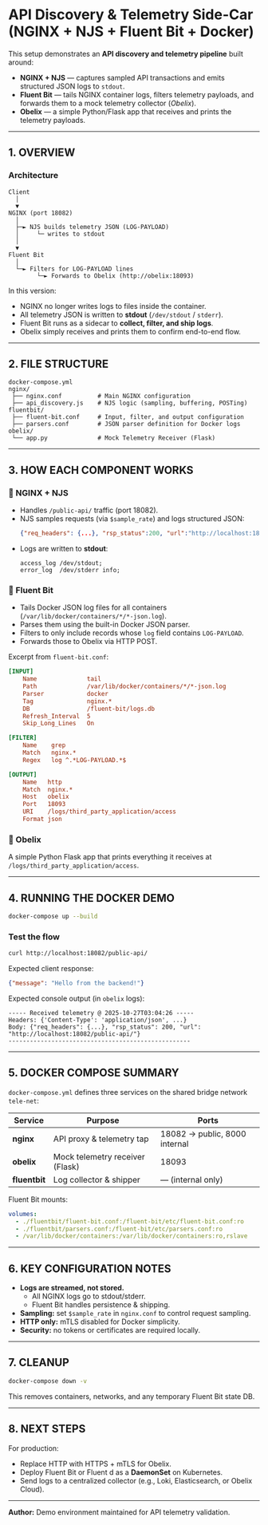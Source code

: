 # API Discovery & Telemetry Side-Car (NGINX + NJS + Fluent Bit + Docker)

This setup demonstrates an **API discovery and telemetry pipeline** built around:
- **NGINX + NJS** — captures sampled API transactions and emits structured JSON logs to `stdout`.
- **Fluent Bit** — tails NGINX container logs, filters telemetry payloads, and forwards them to a mock telemetry collector (*Obelix*).
- **Obelix** — a simple Python/Flask app that receives and prints the telemetry payloads.

---

## 1. OVERVIEW

### Architecture

```
Client
  │
  ▼
NGINX (port 18082)
  │
  ├─► NJS builds telemetry JSON (LOG-PAYLOAD)
  │     └─ writes to stdout
  │
  ▼
Fluent Bit
  │
  └─► Filters for LOG-PAYLOAD lines
        └─► Forwards to Obelix (http://obelix:18093)
```

In this version:
- NGINX no longer writes logs to files inside the container.
- All telemetry JSON is written to **stdout** (`/dev/stdout` / `stderr`).
- Fluent Bit runs as a sidecar to **collect, filter, and ship logs**.
- Obelix simply receives and prints them to confirm end-to-end flow.

---

## 2. FILE STRUCTURE

```
docker-compose.yml
nginx/
 ├── nginx.conf          # Main NGINX configuration
 ├── api_discovery.js    # NJS logic (sampling, buffering, POSTing)
fluentbit/
 ├── fluent-bit.conf     # Input, filter, and output configuration
 ├── parsers.conf        # JSON parser definition for Docker logs
obelix/
 └── app.py              # Mock Telemetry Receiver (Flask)
```

---

## 3. HOW EACH COMPONENT WORKS

### 🔹 NGINX + NJS
- Handles `/public-api/` traffic (port 18082).
- NJS samples requests (via `$sample_rate`) and logs structured JSON:
  ```json
  {"req_headers": {...}, "rsp_status":200, "url":"http://localhost:18082/public-api/", ...}
  ```
- Logs are written to **stdout**:
  ```nginx
  access_log /dev/stdout;
  error_log  /dev/stderr info;
  ```

### 🔹 Fluent Bit
- Tails Docker JSON log files for all containers (`/var/lib/docker/containers/*/*-json.log`).
- Parses them using the built-in Docker JSON parser.
- Filters to only include records whose `log` field contains `LOG-PAYLOAD`.
- Forwards those to Obelix via HTTP POST.

Excerpt from `fluent-bit.conf`:
```ini
[INPUT]
    Name              tail
    Path              /var/lib/docker/containers/*/*-json.log
    Parser            docker
    Tag               nginx.*
    DB                /fluent-bit/logs.db
    Refresh_Interval  5
    Skip_Long_Lines   On

[FILTER]
    Name    grep
    Match   nginx.*
    Regex   log ^.*LOG-PAYLOAD.*$

[OUTPUT]
    Name   http
    Match  nginx.*
    Host   obelix
    Port   18093
    URI    /logs/third_party_application/access
    Format json
```

### 🔹 Obelix
A simple Python Flask app that prints everything it receives at
`/logs/third_party_application/access`.

---

## 4. RUNNING THE DOCKER DEMO

```bash
docker-compose up --build
```

### Test the flow
```bash
curl http://localhost:18082/public-api/
```

Expected client response:
```json
{"message": "Hello from the backend!"}
```

Expected console output (in `obelix` logs):
```
----- Received telemetry @ 2025-10-27T03:04:26 -----
Headers: {'Content-Type': 'application/json', ...}
Body: {"req_headers": {...}, "rsp_status": 200, "url": "http://localhost:18082/public-api/"}
---------------------------------------------------
```

---

## 5. DOCKER COMPOSE SUMMARY

`docker-compose.yml` defines three services on the shared bridge network `tele-net`:

| Service    | Purpose                        | Ports                   |
|-------------|--------------------------------|--------------------------|
| **nginx**   | API proxy & telemetry tap      | 18082 → public, 8000 internal |
| **obelix**  | Mock telemetry receiver (Flask)| 18093                   |
| **fluentbit** | Log collector & shipper      | — (internal only)        |

Fluent Bit mounts:
```yaml
volumes:
  - ./fluentbit/fluent-bit.conf:/fluent-bit/etc/fluent-bit.conf:ro
  - ./fluentbit/parsers.conf:/fluent-bit/etc/parsers.conf:ro
  - /var/lib/docker/containers:/var/lib/docker/containers:ro,rslave
```

---

## 6. KEY CONFIGURATION NOTES

- **Logs are streamed, not stored.**
  - All NGINX logs go to stdout/stderr.
  - Fluent Bit handles persistence & shipping.
- **Sampling:** set `$sample_rate` in `nginx.conf` to control request sampling.
- **HTTP only:** mTLS disabled for Docker simplicity.
- **Security:** no tokens or certificates are required locally.

---

## 7. CLEANUP

```bash
docker-compose down -v
```

This removes containers, networks, and any temporary Fluent Bit state DB.

---

## 8. NEXT STEPS

For production:
- Replace HTTP with HTTPS + mTLS for Obelix.
- Deploy Fluent Bit or Fluent d as a **DaemonSet** on Kubernetes.
- Send logs to a centralized collector (e.g., Loki, Elasticsearch, or Obelix Cloud).

---

**Author:** Demo environment maintained for API telemetry validation.
